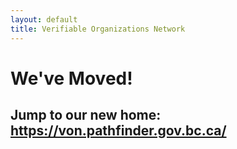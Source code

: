 ```yaml
---
layout: default
title: Verifiable Organizations Network
---
```


# We've Moved!

## Jump to our new home: https://von.pathfinder.gov.bc.ca/